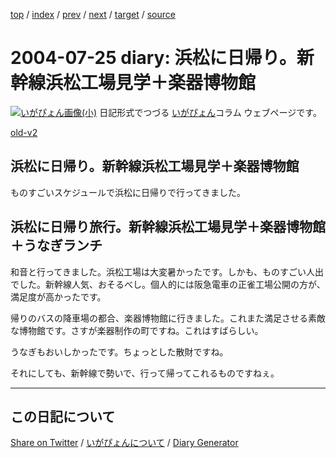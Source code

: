 [top](https://igapyon.github.io/diary/) 
 / [index](https://igapyon.github.io/diary/2004/index.html) 
 / [prev](https://igapyon.github.io/diary/2004/ig040719.html) 
 / [next](https://igapyon.github.io/diary/2004/ig040813.html) 
 / [target](https://igapyon.github.io/diary/2004/ig040725.html) 
 / [source](https://github.com/igapyon/diary/blob/gh-pages/2004/ig040725.html.src.md) 

2004-07-25 diary: 浜松に日帰り。新幹線浜松工場見学＋楽器博物館
=====================================================================================================
[![いがぴょん画像(小)](https://igapyon.github.io/diary/images/iga200306s.jpg "いがぴょん")](https://igapyon.github.io/diary/memo/memoigapyon.html) 日記形式でつづる [いがぴょん](https://igapyon.github.io/diary/memo/memoigapyon.html)コラム ウェブページです。

[old-v2](ig040725-orig.html)

## 浜松に日帰り。新幹線浜松工場見学＋楽器博物館

ものすごいスケジュールで浜松に日帰りで行ってきました。


## 浜松に日帰り旅行。新幹線浜松工場見学＋楽器博物館＋うなぎランチ

和音と行ってきました。浜松工場は大変暑かったです。しかも、ものすごい人出でした。新幹線人気、おそるべし。個人的には阪急電車の正雀工場公開の方が、満足度が高かったです。

帰りのバスの降車場の都合、楽器博物館に行きました。これまた満足させる素敵な博物館です。さすが楽器制作の町ですね。これはすばらしい。

うなぎもおいしかったです。ちょっとした散財ですね。

それにしても、新幹線で勢いで、行って帰ってこれるものですねぇ。

----------------------------------------------------------------------------------------------------

## この日記について

[Share on Twitter](https://twitter.com/intent/tweet?hashtags=igapyon%2Cdiary%2C%E3%81%84%E3%81%8C%E3%81%B4%E3%82%87%E3%82%93&text=%E6%B5%9C%E6%9D%BE%E3%81%AB%E6%97%A5%E5%B8%B0%E3%82%8A%E3%80%82%E6%96%B0%E5%B9%B9%E7%B7%9A%E6%B5%9C%E6%9D%BE%E5%B7%A5%E5%A0%B4%E8%A6%8B%E5%AD%A6%EF%BC%8B%E6%A5%BD%E5%99%A8%E5%8D%9A%E7%89%A9%E9%A4%A8&url=https%3A%2F%2Figapyon.github.io%2Fdiary%2F2004%2Fig040725.html) / [いがぴょんについて](https://igapyon.github.io/diary/memo/memoigapyon.html) / [Diary Generator](https://github.com/igapyon/igapyonv3)
